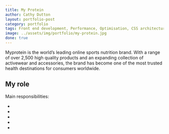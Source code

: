 ```yaml
---
title: My Protein 
author: Cathy Dutton
layout: portfolio-post
category: portfolio
tags: Front end development, Performance, Optimisation, CSS architecture
image: ../assets/img/portfolio/my-protein.jpg
done: true
---
```


<p class="highlight-quote">Myprotein is the world’s leading online sports nutrition brand. With a range of over 2,500 high quality products and an expanding collection of activewear and accessories, the brand has become one of the most trusted health destinations for consumers worldwide.</p>


<h2 class="heading">My role</h2>


Main responsibilities:

- 
- 
- 
- 
- 

<h3 class="heading"></h3>
